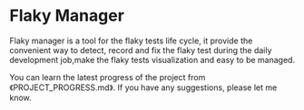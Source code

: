 # Flaky Manager

Flaky manager is a tool for the flaky tests life cycle, it provide the convenient way to detect, record and fix the flaky test during the daily development job,make the flaky tests visualization and easy to be managed.

You can learn the latest progress of the project from 《PROJECT_PROGRESS.md》. If you have any suggestions, please let me know.


